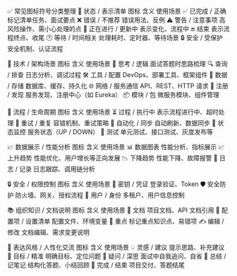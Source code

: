 ✅ 常见图标符号分类整理
📌 状态 / 表示清单
图标	含义	使用场景
✅	已完成 / 正确	标记清单任务、面试要点
❌	错误 / 不推荐	错误用法、反例
⚠️	警告 / 注意事项	高风险操作、需小心处理的点
🔄	正在进行 / 更新中	表示变化、流程中
🔚	结束	表示流程终点、收尾
🕐	等待 / 时间相关	处理耗时、定时器、等待场景
🔒	安全 / 受保护	安全机制、认证流程

🔧 技术 / 架构场景
图标	含义	使用场景
🧠	思考 / 逻辑	面试答题时思路梳理
🔍	查询 / 排查	日志分析、调试过程
🛠️	工具 / 配置	DevOps、部署工具、框架组件
💾	数据 / 存储	数据库、缓存、持久化
🌐	网络 / 服务通信	API、REST、HTTP 请求
📡	注册 / 发现	服务发现、注册中心（如 Eureka）
📦	模块 / 包	微服务模块、组件管理

🔄 流程 / 生命周期
图标	含义	使用场景
⏳	过程 / 执行中	表示流程进行中、超时处理
🔁	重试 / 重复	容错机制、重试策略
🔂	自动化 / 同步	自动刷新、数据同步
🚦	状态监控	服务状态（UP / DOWN）
🧪	测试	单元测试、接口测试、灰度发布等

📈 数据展示 / 性能分析
图标	含义	使用场景
📊	数据图表	性能分析、指标展示
📈	上升趋势	性能优化、用户增长等正向发展
📉	下降趋势	性能下降、故障报警
🧾	日志 / 记录	日志跟踪、调用链分析

🔒 安全 / 权限控制
图标	含义	使用场景
🔑	密钥 / 凭证	登录验证、Token
🛡️	安全防护	防火墙、网关、授权流程
👤	用户 / 身份	多租户、用户信息控制

📚 组织知识 / 文档说明
图标	含义	使用场景
📘	文档	项目文档、API 文档引用
🧾	配置项 / 设置清单	配置文件、环境变量
📌	重点	标记重点知识点、易错项
✍️	编辑 / 修改	文档编辑、需求变更说明

💬 表达风格 / 人性化交流
图标	含义	使用场景
💡	灵感 / 建议	提示思路、补充建议
🎯	目标 / 精准	明确目标、定位问题
🤔	疑问 / 深思	面试中自我追问、自省
📝	总结 / 记笔记	结构化答题、小结回顾
🙌	完成 / 结束	项目交付、答题结尾
